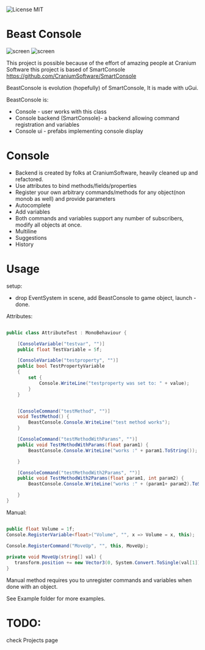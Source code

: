 
![License MIT](https://img.shields.io/badge/license-MIT-green.svg)

# Beast Console

![screen](https://kek.gg/i/7WYj78.png)
![screen](https://kek.gg/i/7K8kgq.gif)


This project is possible because of the effort of amazing people at Cranium Software
this project is based of SmartConsole https://github.com/CraniumSoftware/SmartConsole

BeastConsole is evolution (hopefully) of SmartConsole,
It is made with uGui.

BeastConsole is:
  * Console - user works with this class
  * Console backend (SmartConsole)- a backend allowing command registration and variables
  * Console ui - prefabs implementing console display

# Console
* Backend is created by folks at CraniumSoftware, heavily cleaned up and refactored.
* Use attributes to bind methods/fields/properties 
* Register your own arbitrary commands/methods for any object(non monob as well) and provide parameters
* Autocomplete
* Add variables 
* Both commands and variables support any number of subscribers, modify all objects at once.
* Multiline
* Suggestions
* History

# Usage

setup:
 * drop EventSystem in scene, add BeastConsole to game object, launch - done.
 
Attributes:

```csharp

public class AttributeTest : MonoBehaviour {

    [ConsoleVariable("testvar", "")]
    public float TestVariable = 5f;

    [ConsoleVariable("testproperty", "")]
    public bool TestPropertyVariable
    {
        set {
            Console.WriteLine("testproperty was set to: " + value);
        }
    }


    [ConsoleCommand("testMethod", "")]
	void TestMethod() {
        BeastConsole.Console.WriteLine("test method works");
    }

    [ConsoleCommand("testMethodWithParams", "")]
    public void TestMethodWithParams(float param1) {
        BeastConsole.Console.WriteLine("works :" + param1.ToString());

    }

    [ConsoleCommand("testMethodWith2Params", "")]
    public void TestMethodWith2Params(float param1, int param2) {
        BeastConsole.Console.WriteLine("works :" + (param1+ param2).ToString());

    }
}


```

Manual:

```csharp

public float Volume = 1f;
Console.RegisterVariable<float>("Volume", "", x => Volume = x, this);

Console.RegisterCommand("MoveUp", "", this, MoveUp);
   
private void MoveUp(string[] val) {
   transform.position += new Vector3(0, System.Convert.ToSingle(val[1]) , 0);
}

```
Manual method requires you to unregister commands and variables when done with an object.

See Example folder for more examples.




# TODO:
 check Projects page
